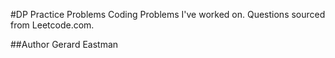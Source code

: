 #DP Practice Problems
Coding Problems I've worked on. 
Questions sourced from Leetcode.com.


##Author
Gerard Eastman
